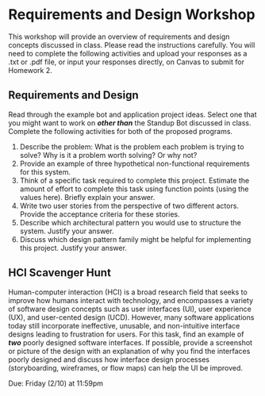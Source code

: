 # Requirements and Design Workshop

This workshop will provide an overview of requirements and design concepts discussed in class. Please read the instructions carefully. You will need to complete the following activities and upload your responses as a .txt or .pdf file, or input your responses directly, on Canvas to submit for Homework 2.

## Requirements and Design

Read through the example bot and application project ideas. Select one that you might want to work on *__other than__* the Standup Bot discussed in class. Complete the following activities for both of the proposed programs.

1. Describe the problem:
        What is the problem each problem is trying to solve?
        Why is it a problem worth solving? Or why not?
2. Provide an example of three hypothetical non-functional requirements for this system.
3. Think of a specific task required to complete this project. Estimate the amount of effort to complete this task using function points (using the values here). Briefly explain your answer.
4. Write two user stories from the perspective of two different actors. Provide the acceptance criteria for these stories.
5. Describe which architectural pattern you would use to structure the system. Justify your answer.
6. Discuss which design pattern family might be helpful for implementing this project. Justify your answer.

## HCI Scavenger Hunt 
Human-computer interaction (HCI) is a broad research field that seeks to improve how humans interact with technology, and encompasses a variety of software design concepts such as user interfaces (UI), user experience (UX), and user-cented design (UCD). However, many software applications today still incorporate ineffective, unusable, and non-intuitive interface designs leading to frustration for users. For this task, find an example of *__two__* poorly designed software interfaces. If possible, provide a screenshot or picture of the design with an explanation of why you find the interfaces poorly designed and discuss how interface design processes (storyboarding, wireframes, or flow maps) can help the UI be improved.

Due: Friday (2/10) at 11:59pm
